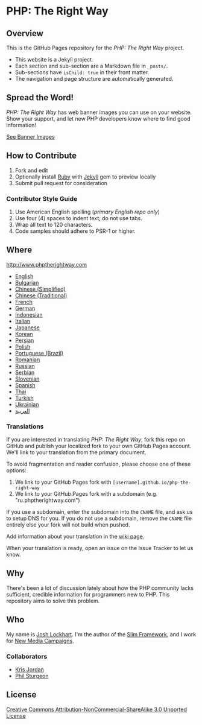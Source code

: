# PHP: The Right Way

## Overview

This is the GitHub Pages repository for the _PHP: The Right Way_ project.

* This website is a Jekyll project.
* Each section and sub-section are a Markdown file in `_posts/`.
* Sub-sections have `isChild: true` in their front matter.
* The navigation and page structure are automatically generated.

## Spread the Word!

_PHP: The Right Way_ has web banner images you can use on your website. Show your support, and let new PHP
developers know where to find good information!

[See Banner Images](http://www.phptherightway.com/banners.html)

## How to Contribute

1. Fork and edit
2. Optionally install [Ruby](https://rvm.io/rvm/install/) with [Jekyll](https://github.com/mojombo/jekyll/) gem to preview locally
3. Submit pull request for consideration

### Contributor Style Guide

1. Use American English spelling (*primary English repo only*)
2. Use four (4) spaces to indent text; do not use tabs.
3. Wrap all text to 120 characters.
4. Code samples should adhere to PSR-1 or higher.

## Where

<http://www.phptherightway.com>

* [English](http://www.phptherightway.com)
* [Bulgarian](http://bg.phptherightway.com)
* [Chinese (Simplified)](http://laravel-china.github.io/php-the-right-way/)
* [Chinese (Traditional)](http://laravel-taiwan.github.io/php-the-right-way)
* [French](http://eilgin.github.io/php-the-right-way/)
* [German](http://rwetzlmayr.github.io/php-the-right-way)
* [Indonesian](http://id.phptherightway.com)
* [Italian](http://it.phptherightway.com)
* [Japanese](http://ja.phptherightway.com)
* [Korean](http://modernpug.github.io/php-the-right-way)
* [Persian](http://novid.github.io/php-the-right-way/)
* [Polish](http://pl.phptherightway.com)
* [Portuguese (Brazil)](http://br.phptherightway.com)
* [Romanian](https://bgui.github.io/php-the-right-way/)
* [Russian](http://getjump.github.io/ru-php-the-right-way)
* [Serbian](http://phpsrbija.github.io/php-the-right-way/)
* [Slovenian](http://sl.phptherightway.com)
* [Spanish](http://phpdevenezuela.github.io/php-the-right-way)
* [Thai](https://apzentral.github.io/php-the-right-way/)
* [Turkish](http://hkulekci.github.io/php-the-right-way/)
* [Ukrainian](http://iflista.github.com/php-the-right-way)
* [العربية](https://adaroobi.github.io/php-the-right-way/)

### Translations

If you are interested in translating _PHP: The Right Way_, fork this repo on GitHub and publish your localized fork to your own GitHub Pages account. We'll link to your translation from the primary document.

To avoid fragmentation and reader confusion, please choose one of these options:

1. We link to your GitHub Pages fork with `[username].github.io/php-the-right-way`
2. We link to your GitHub Pages fork with a subdomain (e.g. "ru.phptherightway.com")

If you use a subdomain, enter the subdomain into the `CNAME` file, and ask us to setup DNS for you. If you do not use a subdomain, remove the `CNAME` file entirely else your fork will not build when pushed.

Add information about your translation in the [wiki page](https://github.com/codeguy/php-the-right-way/wiki/Translations).

When your translation is ready, open an issue on the Issue Tracker to let us know.

## Why

There's been a lot of discussion lately about how the PHP community lacks sufficient, credible information for programmers new to PHP. This repository aims to solve this problem.

## Who

My name is [Josh Lockhart](http://twitter.com/codeguy). I'm the author of the [Slim Framework](http://www.slimframework.com/), and I work for [New Media Campaigns](http://www.newmediacampaigns.com/).

### Collaborators

* [Kris Jordan](http://krisjordan.com/)
* [Phil Sturgeon](http://philsturgeon.co.uk/)

## License

[Creative Commons Attribution-NonCommercial-ShareAlike 3.0 Unported License](http://creativecommons.org/licenses/by-nc-sa/3.0/)
